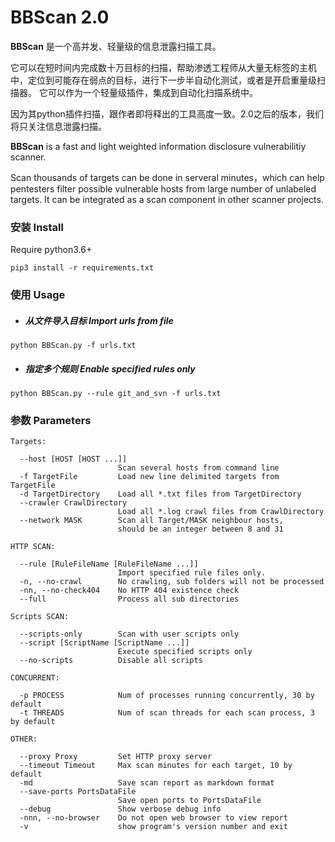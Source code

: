 # BBScan 2.0 #

**BBScan** 是一个高并发、轻量级的信息泄露扫描工具。

它可以在短时间内完成数十万目标的扫描，帮助渗透工程师从大量无标签的主机中，定位到可能存在弱点的目标，进行下一步半自动化测试，或者是开启重量级扫描器。 它可以作为一个轻量级插件，集成到自动化扫描系统中。

因为其python插件扫描，跟作者即将释出的工具高度一致。2.0之后的版本，我们将只关注信息泄露扫描。

**BBScan** is a fast and light weighted information disclosure vulnerabilitiy scanner.

Scan thousands of targets can be done in serveral minutes，which can help pentesters filter possible vulnerable hosts from large number of unlabeled targets. It can be integrated as a scan component in other scanner projects.

### 安装 Install ###

Require python3.6+

	pip3 install -r requirements.txt

### 使用 Usage

* ##### **从文件导入目标  Import urls from file**

```
python BBScan.py -f urls.txt
```

* ##### 指定多个规则  Enable specified rules only

```
python BBScan.py --rule git_and_svn -f urls.txt
```

### 参数  Parameters ###

	Targets:
	
	  --host [HOST [HOST ...]]
	                        Scan several hosts from command line
	  -f TargetFile         Load new line delimited targets from TargetFile
	  -d TargetDirectory    Load all *.txt files from TargetDirectory
	  --crawler CrawlDirectory
	                        Load all *.log crawl files from CrawlDirectory
	  --network MASK        Scan all Target/MASK neighbour hosts,
	                        should be an integer between 8 and 31
	
	HTTP SCAN:
	
	  --rule [RuleFileName [RuleFileName ...]]
	                        Import specified rule files only.
	  -n, --no-crawl        No crawling, sub folders will not be processed
	  -nn, --no-check404    No HTTP 404 existence check
	  --full                Process all sub directories
	
	Scripts SCAN:
	
	  --scripts-only        Scan with user scripts only
	  --script [ScriptName [ScriptName ...]]
	                        Execute specified scripts only
	  --no-scripts          Disable all scripts
	
	CONCURRENT:
	
	  -p PROCESS            Num of processes running concurrently, 30 by default
	  -t THREADS            Num of scan threads for each scan process, 3 by default
	
	OTHER:
	
	  --proxy Proxy         Set HTTP proxy server
	  --timeout Timeout     Max scan minutes for each target, 10 by default
	  -md                   Save scan report as markdown format
	  --save-ports PortsDataFile
	                        Save open ports to PortsDataFile
	  --debug               Show verbose debug info
	  -nnn, --no-browser    Do not open web browser to view report
	  -v                    show program's version number and exit
